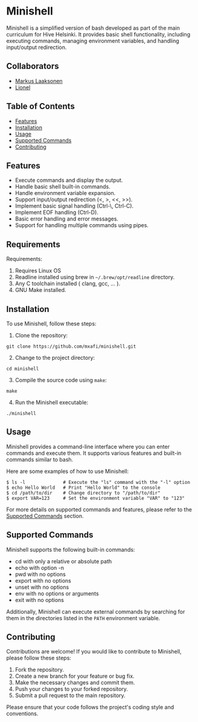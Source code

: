 # Minishell

Minishell is a simplified version of bash developed as part of the main curriculum for Hive Helsinki. It provides basic shell functionality, including executing commands, managing environment variables, and handling input/output redirection.

## Collaborators

- [Markus Laaksonen](https://github.com/mxafi)
- [Lionel ](https://github.com/liocle)

## Table of Contents

- [Features](#features)
- [Installation](#installation)
- [Usage](#usage)
- [Supported Commands](#supported-commands)
- [Contributing](#contributing)

## Features

- Execute commands and display the output.
- Handle basic shell built-in commands.
- Handle environment variable expansion.
- Support input/output redirection (<, >, <<, >>).
- Implement basic signal handling (Ctrl-\\, Ctrl-C).
- Implement EOF handling (Ctrl-D).
- Basic error handling and error messages.
- Support for handling multiple commands using pipes.

## Requirements

Requirements:

1. Requires Linux OS
2. Readline installed using brew in ```~/.brew/opt/readline``` directory.
3. Any C toolchain installed ( clang, gcc, ... ).
4. GNU Make installed.

## Installation

To use Minishell, follow these steps:

1. Clone the repository:

```git clone https://github.com/mxafi/minishell.git```

2. Change to the project directory:

```cd minishell```

3. Compile the source code using `make`:

```make```

4. Run the Minishell executable:

```./minishell```

## Usage

Minishell provides a command-line interface where you can enter commands and execute them. It supports various features and built-in commands similar to bash.

Here are some examples of how to use Minishell:

```shell
$ ls -l              # Execute the "ls" command with the "-l" option
$ echo Hello World   # Print "Hello World" to the console
$ cd /path/to/dir    # Change directory to "/path/to/dir"
$ export VAR=123     # Set the environment variable "VAR" to "123"
```

For more details on supported commands and features, please refer to the [Supported Commands](#supported-commands) section.

## Supported Commands

Minishell supports the following built-in commands:

- cd with only a relative or absolute path
- echo with option -n
- pwd with no options
- export with no options
- unset with no options
- env with no options or arguments
- exit with no options

Additionally, Minishell can execute external commands by searching for them in the directories listed in the `PATH` environment variable.

## Contributing

Contributions are welcome! If you would like to contribute to Minishell, please follow these steps:

1. Fork the repository.
2. Create a new branch for your feature or bug fix.
3. Make the necessary changes and commit them.
4. Push your changes to your forked repository.
5. Submit a pull request to the main repository.

Please ensure that your code follows the project's coding style and conventions.
